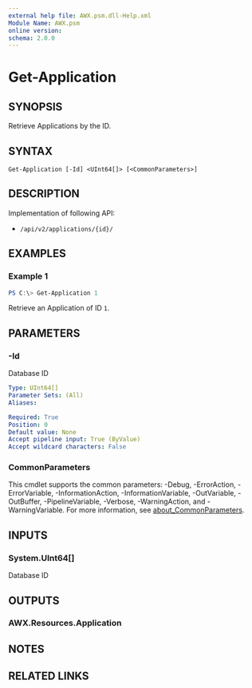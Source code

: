 ```yaml
---
external help file: AWX.psm.dll-Help.xml
Module Name: AWX.psm
online version:
schema: 2.0.0
---
```


# Get-Application

## SYNOPSIS
Retrieve Applications by the ID.

## SYNTAX

```
Get-Application [-Id] <UInt64[]> [<CommonParameters>]
```

## DESCRIPTION

Implementation of following API:

* `/api/v2/applications/{id}/`

## EXAMPLES

### Example 1
```powershell
PS C:\> Get-Application 1
```

Retrieve an Application of ID `1`.

## PARAMETERS

### -Id
Database ID

```yaml
Type: UInt64[]
Parameter Sets: (All)
Aliases:

Required: True
Position: 0
Default value: None
Accept pipeline input: True (ByValue)
Accept wildcard characters: False
```

### CommonParameters
This cmdlet supports the common parameters: -Debug, -ErrorAction, -ErrorVariable, -InformationAction, -InformationVariable, -OutVariable, -OutBuffer, -PipelineVariable, -Verbose, -WarningAction, and -WarningVariable. For more information, see [about_CommonParameters](http://go.microsoft.com/fwlink/?LinkID=113216).

## INPUTS

### System.UInt64[]
Database ID

## OUTPUTS

### AWX.Resources.Application

## NOTES

## RELATED LINKS
